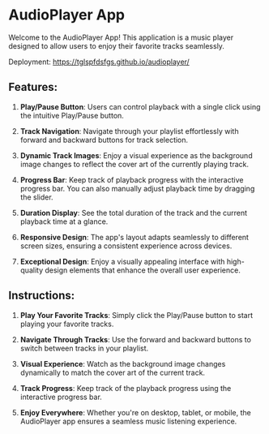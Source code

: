 
# AudioPlayer App

Welcome to the AudioPlayer App! This application is a music player designed to allow users to enjoy their favorite tracks seamlessly.

Deployment: https://tglspfdsfgs.github.io/audioplayer/

## Features:

1.  **Play/Pause Button**: Users can control playback with a single click using the intuitive Play/Pause button.
    
2.  **Track Navigation**: Navigate through your playlist effortlessly with forward and backward buttons for track selection.
    
3.  **Dynamic Track Images**: Enjoy a visual experience as the background image changes to reflect the cover art of the currently playing track.
    
4.  **Progress Bar**: Keep track of playback progress with the interactive progress bar. You can also manually adjust playback time by dragging the slider.
    
5.  **Duration Display**: See the total duration of the track and the current playback time at a glance.
    
6.  **Responsive Design**: The app's layout adapts seamlessly to different screen sizes, ensuring a consistent experience across devices.
       
7.  **Exceptional Design**: Enjoy a visually appealing interface with high-quality design elements that enhance the overall user experience.
    

## Instructions:

1.  **Play Your Favorite Tracks**: Simply click the Play/Pause button to start playing your favorite tracks.
    
2.  **Navigate Through Tracks**: Use the forward and backward buttons to switch between tracks in your playlist.
    
3.  **Visual Experience**: Watch as the background image changes dynamically to match the cover art of the current track.
    
4.  **Track Progress**: Keep track of the playback progress using the interactive progress bar.
    
5.  **Enjoy Everywhere**: Whether you're on desktop, tablet, or mobile, the AudioPlayer app ensures a seamless music listening experience.
